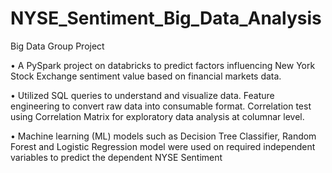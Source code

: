 # NYSE_Sentiment_Big_Data_Analysis
Big Data Group Project

•	A PySpark project on databricks to predict factors influencing New York Stock Exchange sentiment value based on financial markets data.

•	Utilized SQL queries to understand and visualize data. Feature engineering to convert raw data into consumable format. Correlation test
  using Correlation Matrix for exploratory data analysis at columnar level.
  
•	Machine learning (ML) models such as Decision Tree Classifier, Random Forest and Logistic Regression model were used on required independent
  variables to predict the dependent NYSE Sentiment
